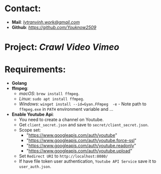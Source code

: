 # Contact:
- **Mail**: *lytranvinh.work@gmail.com*
- **Github**: *https://github.com/Youknow2509*

# Project: *Crawl Video Vimeo*
# Requirements:
- **Golang**
- **ffmpeg**: 
    - *macOS*: `brew install ffmpeg`.
    - *Linux*: `sudo apt install ffmpeg`.
    - *Windows*: `winget install --id=Gyan.FFmpeg  -e` - Note path to `ffmpeg.exe` in `PATH` environment variable and ...
- **Enable Youtube Api**:
    - You need to create a channel on Youtube.
    - Get `client_secret.json` and save to `secret/client_secret.json`.
    - Scope set:
      - "https://www.googleapis.com/auth/youtube"
      - "https://www.googleapis.com/auth/youtube.force-ssl"
      - "https://www.googleapis.com/auth/youtube.readonly"
      - "https://www.googleapis.com/auth/youtube.upload"
    - Set `Redirect URI` to `http://localhost:8080/`
    - If have file token user authentication, `Youtube API Service` save it to `user_auth.json`.